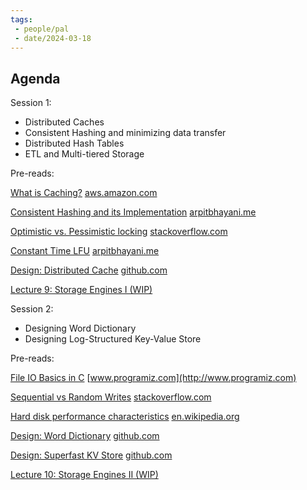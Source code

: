 ```yaml
---
tags:
 - people/pal
 - date/2024-03-18
---
```


## Agenda

Session 1:

- Distributed Caches
- Consistent Hashing and minimizing data transfer
- Distributed Hash Tables
- ETL and Multi-tiered Storage

Pre-reads:

[What is Caching?](https://aws.amazon.com/caching/) [aws.amazon.com](http://aws.amazon.com)

[Consistent Hashing and its Implementation](https://arpitbhayani.me/blogs/consistent-hashing) [arpitbhayani.me](http://arpitbhayani.me)

[Optimistic vs. Pessimistic locking](https://stackoverflow.com/a/129397/1972314) [stackoverflow.com](http://stackoverflow.com)

[Constant Time LFU](https://arpitbhayani.me/blogs/lfu) [arpitbhayani.me](http://arpitbhayani.me)

[Design: Distributed Cache](https://github.com/relogX/system-design-questions/blob/master/distributed-cache.md) [github.com](http://github.com)

[Lecture 9: Storage Engines I (WIP)](https://www.notion.so/Lecture-9-Storage-Engines-I-WIP-c9125c1fda4e4d3fae778f0a0cba50c4?pvs=21)

Session 2:

- Designing Word Dictionary
- Designing Log-Structured Key-Value Store

Pre-reads:

[File IO Basics in C](https://www.programiz.com/c-programming/c-file-input-output) [www.programiz.com](http://www.programiz.com)

[Sequential vs Random Writes](https://stackoverflow.com/questions/2100584/difference-between-sequential-write-and-random-write) [stackoverflow.com](http://stackoverflow.com)

[Hard disk performance characteristics](https://en.wikipedia.org/wiki/Hard_disk_drive_performance_characteristics) [en.wikipedia.org](http://en.wikipedia.org)

[Design: Word Dictionary](https://github.com/relogX/system-design-questions/blob/master/word-dictionary.md) [github.com](http://github.com)

[Design: Superfast KV Store](https://github.com/relogX/system-design-questions/blob/master/superfast-kv.md) [github.com](http://github.com)

[Lecture 10: Storage Engines II (WIP)](https://www.notion.so/Lecture-10-Storage-Engines-II-WIP-8d6e97e1a98247e6926e82820c87945c?pvs=21)